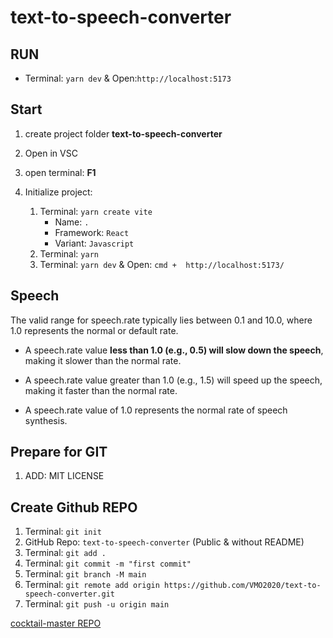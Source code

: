 # text-to-speech-converter

## RUN

- Terminal: `yarn dev` & Open:`http://localhost:5173`

## Start

1. create project folder **text-to-speech-converter**

2. Open in VSC

3. open terminal: **F1**

4. Initialize project:
    1. Terminal: `yarn create vite`
        - Name: `.`
        - Framework: `React`
        - Variant: `Javascript`
    2. Terminal: `yarn`
    3. Terminal: `yarn dev` & Open: `cmd +  http://localhost:5173/`

## Speech

The valid range for speech.rate typically lies between 0.1 and 10.0, where 1.0 represents the normal or default rate.

- A speech.rate value **less than 1.0 (e.g., 0.5) will slow down the speech**, making it slower than the normal rate.

- A speech.rate value greater than 1.0 (e.g., 1.5) will speed up the speech, making it faster than the normal rate.

- A speech.rate value of 1.0 represents the normal rate of speech synthesis.

## Prepare for GIT

1. ADD: MIT LICENSE

## Create Github REPO

1. Terminal: `git init`
2. GitHub Repo: `text-to-speech-converter`  (Public & without README)
3. Terminal: `git add .`
4. Terminal: `git commit -m "first commit"`
5. Terminal: `git branch -M main`
6. Terminal: `git remote add origin https://github.com/VMO2020/text-to-speech-converter.git`
7. Terminal: `git push -u origin main`

[cocktail-master REPO](https://github.com/VMO2020/text-to-speech-converter)
